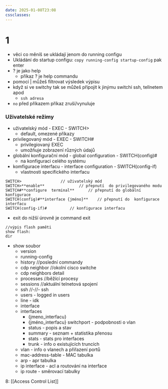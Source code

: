 ```yaml
---
date: 2025-01-08T23:08
cssclasses:
---
```

# 1
- věci co měníš se ukládají jenom do running configu
- Ukládání do startup configu: ```copy running-config startup-config``` pak enter
- ? je jako help
	- příkaz ? je help commandu
- pomocí | můžeš filtrovat výsledek výpisu
- když si ve switchy tak se můžeš připojit k jinýmu switchi ssh, tellnetem apod
	- ```ssh adresa```
- ```no``` před příkazem příkaz zruší/vynuluje
### Uživatelské režimy
- uživatelský mód - EXEC - SWITCH>
	- default, omezené příkazy
- privilegovaný mód - EXEC - SWITCH#
	- privilegiovaný EXEC
	- umožňuje zobrazení různých údajů
- globální konfigurační mód - global configuration - SWITCH(config)#
	- na konfiguraci celého systému
- komfigurace interfacu - interface configuration - SWITCH(config-if)
	- vlastnosti specifického interfacu
```
SWITCH> 				// uživatelský mód
SWITCH>**enable** 				// přepnutí  do privilegovaného modu
SWITCH#**configure  terminal** 		// přepnutí do globální konfigurace
SWITCH(config)#**interface {jméno}**	// přepnutí do  konfigurace interfacu 
SWITCH(config-if)# 			// konfigurace interfacu
```
 - exit do nižší úrovně je command exit


```
//výpis flash paměti
show flash:
dir
```

- show soubor
	- version
	- running-config
	- history //poslední commandy
	- cdp neighbor //okolní cisco switche
	- cdp neighbors detail
	- processes //běžící procesy
	- sessions //aktuální telnetová spojení
	- ssh //-//- ssh
	- users - logged in users
	- line - idk
	- interface
	- interfaces
		- {jmeno_interfacu}
		- {jméno_interfacu} switchport - podpobnosti o vlan
		- status - popis a stav
		- summary - seznam + statistika přenosu
		- stats - stats pro interfaces
		- trunk - info o existujících truncích
	- vlan - info o vlanech a přiřazení portů
	- mac-address-table - MAC tabulka
	- arp - apr tabulka
	- ip interface - acl a routování na interface
	- ip route - směrovací tabulky

8:
[[Access Control List]]
